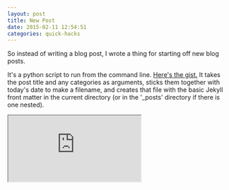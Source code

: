 ```yaml
---
layout: post
title: New Post
date: 2015-02-11 12:54:51
categories: quick-hacks
---
```


So instead of writing a blog post, I wrote a thing for starting off new blog
posts.

It's a python script to run from the command line. [Here's the gist.](https://gist.github.com/tomalrussell/0828db8491b99db032fe) It
takes the post title and any categories as arguments, sticks them together with
today's date to make a filename, and creates that file with the basic Jekyll
front matter in the current directory (or in the '_posts' directory if there is
one nested).

<iframe src="https://gist.github.com/tomalrussell/0828db8491b99db032fe.pibb"></iframe>
